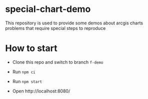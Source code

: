 # special-chart-demo

This repository is used to provide some demos about arcgis charts problems that require special steps to reproduce

# How to start

- Clone this repo and switch to branch `f-demo`

- Run `npm ci`

- Run `npm start`

- Open http://localhost:8080/

